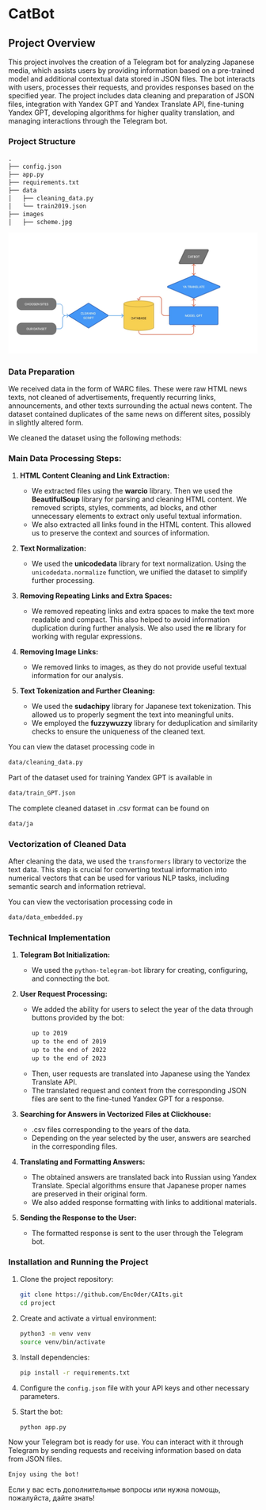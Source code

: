# CatBot

## Project Overview 

This project involves the creation of a Telegram bot for analyzing Japanese media, which assists users by providing information based on a pre-trained model and additional contextual data stored in JSON files. The bot interacts with users, processes their requests, and provides responses based on the specified year. The project includes data cleaning and preparation of JSON files, integration with Yandex GPT and Yandex Translate API, fine-tuning Yandex GPT, developing algorithms for higher quality translation, and managing interactions through the Telegram bot.

### Project Structure

```
.
├── config.json
├── app.py
├── requirements.txt
├── data
│   ├── cleaning_data.py
│   └── train2019.json
├── images
│   ├── scheme.jpg
```
![Project Structure](images/scheme.jpeg)

### Data Preparation

We received data in the form of WARC files. These were raw HTML news texts, not cleaned of advertisements, frequently recurring links, announcements, and other texts surrounding the actual news content. The dataset contained duplicates of the same news on different sites, possibly in slightly altered form.

We cleaned the dataset using the following methods:

### Main Data Processing Steps:

1. **HTML Content Cleaning and Link Extraction:**
   - We extracted files using the **warcio** library. Then we used the **BeautifulSoup** library for parsing and cleaning HTML content. We removed scripts, styles, comments, ad blocks, and other unnecessary elements to extract only useful textual information.
   - We also extracted all links found in the HTML content. This allowed us to preserve the context and sources of information.

2. **Text Normalization:**
   - We used the **unicodedata** library for text normalization. Using the `unicodedata.normalize` function, we unified the dataset to simplify further processing.

3. **Removing Repeating Links and Extra Spaces:**
   - We removed repeating links and extra spaces to make the text more readable and compact. This also helped to avoid information duplication during further analysis. We also used the **re** library for working with regular expressions.

4. **Removing Image Links:**
   - We removed links to images, as they do not provide useful textual information for our analysis.

5. **Text Tokenization and Further Cleaning:**
   - We used the **sudachipy** library for Japanese text tokenization. This allowed us to properly segment the text into meaningful units.
   - We employed the **fuzzywuzzy** library for deduplication and similarity checks to ensure the uniqueness of the cleaned text.


You can view the dataset processing code in
```sh
data/cleaning_data.py
```
Part of the dataset used for training Yandex GPT is available in
```sh
data/train_GPT.json
```

The complete cleaned dataset in .csv format can be found on 
```sh
data/ja
```

### Vectorization of Cleaned Data
After cleaning the data, we used the `transformers` library to vectorize the text data. This step is crucial for converting textual information into numerical vectors that can be used for various NLP tasks, including semantic search and information retrieval.


You can view the vectorisation processing code in

```sh
data/data_embedded.py
```

### Technical Implementation

1. **Telegram Bot Initialization:**
   - We used the `python-telegram-bot` library for creating, configuring, and connecting the bot.

2. **User Request Processing:**
   - We added the ability for users to select the year of the data through buttons provided by the bot:
     ```sh
     up to 2019
     up to the end of 2019
     up to the end of 2022
     up to the end of 2023
     ```
   - Then, user requests are translated into Japanese using the Yandex Translate API.
   - The translated request and context from the corresponding JSON files are sent to the fine-tuned Yandex GPT for a response.

3. **Searching for Answers in Vectorized Files at Clickhouse:**
   - .csv files corresponding to the years of the data.
   - Depending on the year selected by the user, answers are searched in the corresponding files.

4. **Translating and Formatting Answers:**
   - The obtained answers are translated back into Russian using Yandex Translate. Special algorithms ensure that Japanese proper names are preserved in their original form.
   - We also added response formatting with links to additional materials.

5. **Sending the Response to the User:**
   - The formatted response is sent to the user through the Telegram bot.

### Installation and Running the Project

1. Clone the project repository:

   ```sh
   git clone https://github.com/Enc0der/CAIts.git
   cd project
   ```

2. Create and activate a virtual environment:

   ```sh
   python3 -m venv venv
   source venv/bin/activate
   ```

3. Install dependencies:

   ```sh
   pip install -r requirements.txt
   ```

4. Configure the `config.json` file with your API keys and other necessary parameters.

5. Start the bot:

   ```sh
   python app.py
   ```

Now your Telegram bot is ready for use. You can interact with it through Telegram by sending requests and receiving information based on data from JSON files.

   ```sh
Enjoy using the bot!
   ```

Если у вас есть дополнительные вопросы или нужна помощь, пожалуйста, дайте знать!
